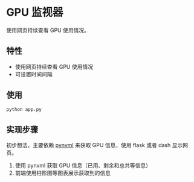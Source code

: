 # GPU 监视器

使用网页持续查看 GPU 使用情况。

## 特性

- 使用网页持续查看 GPU 使用情况
- 可设置时间间隔

## 使用

```bash
python app.py
```

## 实现步骤

初步想法，主要依赖 [pynvml](https://pypi.org/project/nvidia-ml-py3/) 来获取 GPU 信息，使用 flask 或者 dash 显示网页。

1. 使用 pynvml 获取 GPU 信息（已用、剩余和总共等信息）
2. 前端使用柱形图等图表展示获取到的信息
